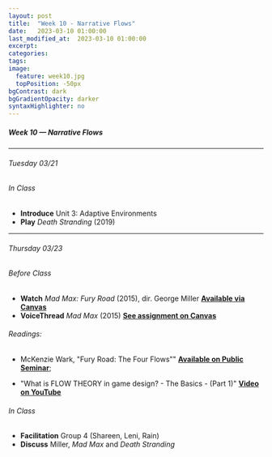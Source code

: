 ```yaml
---
layout: post
title:  "Week 10 - Narrative Flows"
date:   2023-03-10 01:00:00
last_modified_at:  2023-03-10 01:00:00
excerpt: 
categories: 
tags: 
image:
  feature: week10.jpg
  topPosition: -50px
bgContrast: dark
bgGradientOpacity: darker
syntaxHighlighter: no
---
```

##### **Week 10 — Narrative Flows**

---

###### Tuesday 03/21

###### *In Class*
- **Introduce** Unit 3: Adaptive Environments
- **Play** *Death Stranding* (2019) 

---

###### Thursday 03/23

###### *Before Class*
- **Watch** *Mad Max: Fury Road* (2015), dir. George Miller [**Available via Canvas**](https://uncch.instructure.com/courses/17305/discussion_topics/153513)
- **VoiceThread** *Mad Max* (2015) [**See assignment on Canvas**](https://uncch.instructure.com/courses/17305/assignments/191573)

###### Readings:

- McKenzie Wark, "Fury Road: The Four Flows"" [**Available on Public Seminar**](https://publicseminar.org/2015/05/fury-road/);

- "What is FLOW THEORY in game design? - The Basics - (Part 1)" [**Video on YouTube**](https://www.youtube.com/watch?v=3H8pQyyXxHg)

###### *In Class*
- **Facilitation** Group 4 (Shareen, Leni, Rain)
- **Discuss** Miller, *Mad Max* and *Death Stranding*
